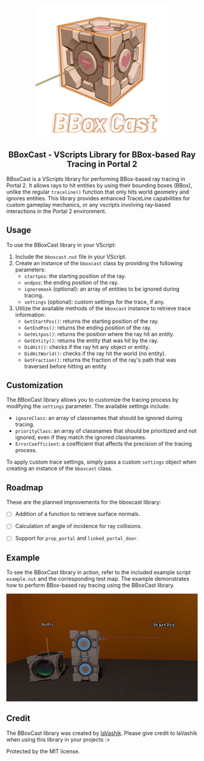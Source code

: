<div align="center">
<img src="other\logo.png" alt="Logo" width="350" height="350">

<h2 align="center">
    BBoxCast - VScripts Library for BBox-based Ray Tracing in Portal 2
</h2>
</div>

<!-- # BBoxCast - VScripts Library for BBox-based Ray Tracing in Portal 2 -->

BBoxCast is a VScripts library for performing BBox-based ray tracing in Portal 2. It allows rays to hit entities by using their bounding boxes (BBox), unlike the regular `traceline()` function that only hits world geometry and ignores entities. This library provides enhanced TraceLine capabilities for custom gameplay mechanics, or any vscripts involving ray-based interactions in the Portal 2 environment.

## Usage

To use the BBoxCast library in your VScript:

1. Include the `bboxcast.nut` file in your VScript.
2. Create an instance of the `bboxcast` class by providing the following parameters:
   - `startpos`: the starting position of the ray.
   - `endpos`: the ending position of the ray.
   - `ignoremask` (optional): an array of entities to be ignored during tracing.
   - `settings` (optional): custom settings for the trace, if any.
3. Utilize the available methods of the `bboxcast` instance to retrieve trace information:
   - `GetStartPos()`: returns the starting position of the ray.
   - `GetEndPos()`: returns the ending position of the ray.
   - `GetHitpos()`: returns the position where the ray hit an entity.
   - `GetEntity()`: returns the entity that was hit by the ray.
   - `DidHit()`: checks if the ray hit any object or entity.
   - `DidHitWorld()`: checks if the ray hit the world (no entity).
   - `GetFraction()`: returns the fraction of the ray's path that was traversed before hitting an entity.

## Customization

The BBoxCast library allows you to customize the tracing process by modifying the `settings` parameter. The available settings include:
- `ignoreClass`: an array of classnames that should be ignored during tracing.
- `priorityClass`: an array of classnames that should be prioritized and not ignored, even if they match the ignored classnames.
- `ErrorCoefficient`: a coefficient that affects the precision of the tracing process.

To apply custom trace settings, simply pass a custom `settings` object when creating an instance of the `bboxcast` class.

## Roadmap

These are the planned improvements for the bboxcast library:
- [ ] Addition of a function to retrieve surface normals.
- [ ] Calculation of angle of incidence for ray collisions.
- [ ] Support for `prop_portal` and `linked_portal_door`.


## Example

To see the BBoxCast library in action, refer to the included example script `example.nut` and the corresponding test map. The example demonstrates how to perform BBox-based ray tracing using the BBoxCast library.

<img src="other\screenshot.png">

## Credit

The BBoxCast library was created by <a href="https://www.youtube.com/@laVashikProductions">laVashik</a>. Please give credit to laVashik when using this library in your projects :>

Protected by the MIT license.